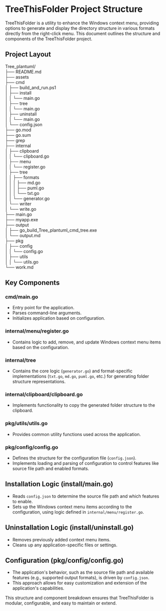 # TreeThisFolder Project Structure

TreeThisFolder is a utility to enhance the Windows context menu, providing options to generate and display the directory structure in various formats directly from the right-click menu. This document outlines the structure and components of the TreeThisFolder project.

## Project Layout

Tree_plantuml/</br>
├── README.md</br>
├── assets</br>
├── cmd</br>
│   ├── build_and_run.ps1</br>
│   ├── install</br>
│   │   └── main.go</br>
│   ├── tree</br>
│   │   └── main.go</br>
│   ├── uninstall</br>
│   │   └── main.go</br>
│   └── config.json</br>
├── go.mod</br>
├── go.sum</br>
├── grep</br>
├── internal</br>
│   ├── clipboard</br>
│   │   └── clipboard.go</br>
│   ├── menu</br>
│   │   └── register.go</br>
│   ├── tree</br>
│   │   ├── formats</br>
│   │   │   ├── md.go</br>
│   │   │   ├── puml.go</br>
│   │   │   └── txt.go</br>
│   │   └── generator.go</br>
│   └── writer</br>
│       └── write.go</br>
├── main.go</br>
├── myapp.exe</br>
├── output</br>
│   ├── go_build_Tree_plantuml_cmd_tree.exe</br>
│   └── output.md</br>
├── pkg</br>
│   ├── config</br>
│   │   └── config.go</br>
│   ├── utils</br>
│   │   └── utils.go</br>
└── work.md</br>


## Key Components

### cmd/main.go

- Entry point for the application.
- Parses command-line arguments.
- Initializes application based on configuration.

### internal/menu/register.go

- Contains logic to add, remove, and update Windows context menu items based on the configuration.

### internal/tree

- Contains the core logic (`generator.go`) and format-specific implementations (`txt.go`, `md.go`, `puml.go`, etc.) for generating folder structure representations.

### internal/clipboard/clipboard.go

- Implements functionality to copy the generated folder structure to the clipboard.

### pkg/utils/utils.go

- Provides common utility functions used across the application.

### pkg/config/config.go

- Defines the structure for the configuration file (`config.json`).
- Implements loading and parsing of configuration to control features like source file path and enabled formats.

## Installation Logic (install/main.go)

- Reads `config.json` to determine the source file path and which features to enable.
- Sets up the Windows context menu items according to the configuration, using logic defined in `internal/menu/register.go`.

## Uninstallation Logic (install/uninstall.go)

- Removes previously added context menu items.
- Cleans up any application-specific files or settings.

## Configuration (pkg/config/config.go)

- The application's behavior, such as the source file path and available features (e.g., supported output formats), is driven by `config.json`.
- This approach allows for easy customization and extension of the application's capabilities.

This structure and component breakdown ensures that TreeThisFolder is modular, configurable, and easy to maintain or extend.
